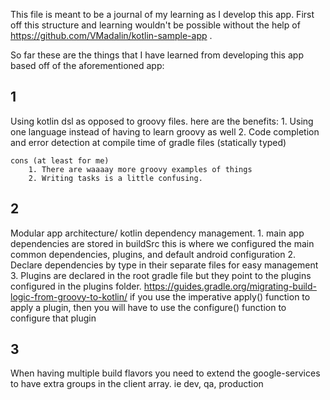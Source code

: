 
This file is meant to be a journal of my learning as I develop this app.
First off this structure and learning wouldn't be possible without the help of
https://github.com/VMadalin/kotlin-sample-app .

So far these are the things that I have learned from developing this app based off
of the aforementioned app:

## 1
Using kotlin dsl as opposed to groovy files.
    here are the benefits:
        1. Using one language instead of having to learn groovy as well
        2. Code completion and error detection at compile time of gradle files (statically typed)

    cons (at least for me)
        1. There are waaaay more groovy examples of things
        2. Writing tasks is a little confusing.

## 2
Modular app architecture/ kotlin dependency management.
    1. main app dependencies are stored in buildSrc
        this is where we configured the main common dependencies, plugins, and default android
        configuration
    2. Declare dependencies by type in their separate files for easy management
    3. Plugins are declared in the root gradle file but they point to the plugins configured
        in the plugins folder.
            https://guides.gradle.org/migrating-build-logic-from-groovy-to-kotlin/
            if you use the imperative apply() function to apply a plugin,
            then you will have to use the configure<T>() function to configure that plugin

## 3
When having multiple build flavors you need to extend the google-services
to have extra groups in the client array. ie dev, qa, production
